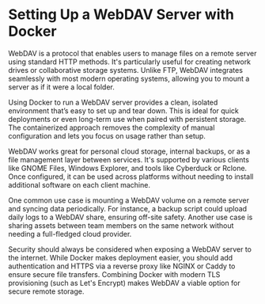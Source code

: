 # Setting Up a WebDAV Server with Docker

WebDAV is a protocol that enables users to manage files on a remote server using standard HTTP methods. It's particularly useful for creating network drives or collaborative storage systems. Unlike FTP, WebDAV integrates seamlessly with most modern operating systems, allowing you to mount a server as if it were a local folder.

Using Docker to run a WebDAV server provides a clean, isolated environment that’s easy to set up and tear down. This is ideal for quick deployments or even long-term use when paired with persistent storage. The containerized approach removes the complexity of manual configuration and lets you focus on usage rather than setup.

WebDAV works great for personal cloud storage, internal backups, or as a file management layer between services. It's supported by various clients like GNOME Files, Windows Explorer, and tools like Cyberduck or Rclone. Once configured, it can be used across platforms without needing to install additional software on each client machine.

One common use case is mounting a WebDAV volume on a remote server and syncing data periodically. For instance, a backup script could upload daily logs to a WebDAV share, ensuring off-site safety. Another use case is sharing assets between team members on the same network without needing a full-fledged cloud provider.

Security should always be considered when exposing a WebDAV server to the internet. While Docker makes deployment easier, you should add authentication and HTTPS via a reverse proxy like NGINX or Caddy to ensure secure file transfers. Combining Docker with modern TLS provisioning (such as Let's Encrypt) makes WebDAV a viable option for secure remote storage.
